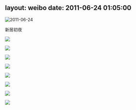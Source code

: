 layout: weibo
date: 2011-06-24 01:05:00
---
<meta name="referrer" content="no-referrer" />

<img src="/images/favicon.ico" style="float: left;"/> 2011-06-24

新居初夜

![](https://pt-starimg.didistatic.com/static/starimg/img/spxDYMr0ts1626782530393.jpg)

![](https://pt-starimg.didistatic.com/static/starimg/img/Q9OwsZYcKW1626782542658.jpg)

![](https://pt-starimg.didistatic.com/static/starimg/img/uGwD2pNGw41626782548051.jpg)

![](https://pt-starimg.didistatic.com/static/starimg/img/2BPPohz6kS1626782546943.jpg)

![](https://pt-starimg.didistatic.com/static/starimg/img/wIbydCrSfP1626782547834.jpg)

![](https://pt-starimg.didistatic.com/static/starimg/img/Xrke4P4X6l1626782537630.jpg)

![](https://pt-starimg.didistatic.com/static/starimg/img/F67yJVx0801626789634469.jpg)

![](https://pt-starimg.didistatic.com/static/starimg/img/W1aCaX9J911626789634918.jpg)
